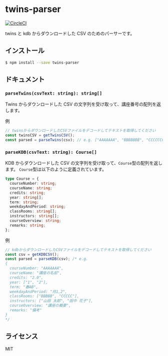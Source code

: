# twins-parser

[![CircleCI](https://circleci.com/gh/sosukesuzuki/twins-parser.svg?style=svg)](https://circleci.com/gh/sosukesuzuki/twins-parser)

twins と kdb からダウンロードした CSV のためのパーサーです。

## インストール

```sh
$ npm install --save twins-parser
```

## ドキュメント

### `parseTwins(csvText: string): string[]`

Twins からダウンロードした CSV の文字列を受け取って、講座番号の配列を返します。

例

```ts
// twinsからダウンロードしたCSVファイルをデコードしてテキストを取得してください
const twinsCSV = getTwinsCSV();
const parsed = parseTwins(csv); // e.g. ["AAAAAAA", "BBBBBBB", "CCCCCCC"]
```

### `parseKDB(csvText: string): Course[]`

KDB からダウンロードした CSV の文字列を受け取って、`Course`型の配列を返します。
`Course`型は以下のように定義されています。

```ts
type Course = {
  courseNumber: string;
  courseName: string;
  credits: string;
  year: string[];
  term: string;
  weekdayAndPeriod: string;
  classRooms: string[];
  instructors: string[];
  courseOverview: string;
  remarks: string;
};
```

例

```ts
// kdbからダウンロードしたCSVファイルをデコードしてテキストを取得してください
const csv = getKDBCSV();
const parsed = parseKDB(csv); /* e.g.
{
  courseNumber: "AAAAAAA",
  courseName: "講座の名前",
  credits: "2.0",
  year: ["1", "2"],
  term: "春AB",
  weekdayAndPeriod: "月1,2",
  classRooms: ["BBBBB", "CCCCC"],
  instructors: ["山田 太郎", "田中 花子"],
  courseOverview: "講座の概要",
  remarks: "備考"
}
*/
```

## ライセンス

MIT
